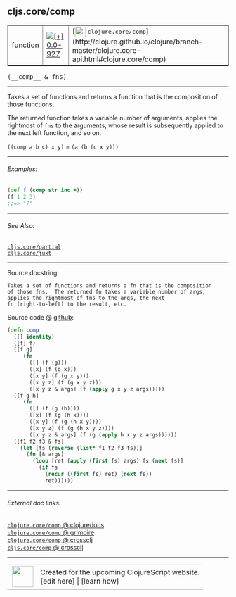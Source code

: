 ## cljs.core/comp



 <table border="1">
<tr>
<td>function</td>
<td><a href="https://github.com/cljsinfo/cljs-api-docs/tree/0.0-927"><img valign="middle" alt="[+] 0.0-927" title="Added in 0.0-927" src="https://img.shields.io/badge/+-0.0--927-lightgrey.svg"></a> </td>
<td>
[<img height="24px" valign="middle" src="http://i.imgur.com/1GjPKvB.png"> <samp>clojure.core/comp</samp>](http://clojure.github.io/clojure/branch-master/clojure.core-api.html#clojure.core/comp)
</td>
</tr>
</table>


 <samp>
(__comp__ & fns)<br>
</samp>

---

Takes a set of functions and returns a function that is the composition
of those functions.

The returned function takes a variable number of arguments, applies the
rightmost of `fns` to the arguments, whose result is subsequently applied to
the next left function, and so on.

`((comp a b c) x y)` = `(a (b (c x y)))`



---

###### Examples:

```clj
(def f (comp str inc +))
(f 1 2 3)
;;=> "7"
```



---

###### See Also:

[`cljs.core/partial`](../cljs.core/partial.md)<br>
[`cljs.core/juxt`](../cljs.core/juxt.md)<br>

---


Source docstring:

```
Takes a set of functions and returns a fn that is the composition
of those fns.  The returned fn takes a variable number of args,
applies the rightmost of fns to the args, the next
fn (right-to-left) to the result, etc.
```


Source code @ [github](https://github.com/clojure/clojurescript/blob/r1011/src/cljs/cljs/core.cljs#L1500-L1527):

```clj
(defn comp
  ([] identity)
  ([f] f)
  ([f g]
     (fn
       ([] (f (g)))
       ([x] (f (g x)))
       ([x y] (f (g x y)))
       ([x y z] (f (g x y z)))
       ([x y z & args] (f (apply g x y z args)))))
  ([f g h]
     (fn
       ([] (f (g (h))))
       ([x] (f (g (h x))))
       ([x y] (f (g (h x y))))
       ([x y z] (f (g (h x y z))))
       ([x y z & args] (f (g (apply h x y z args))))))
  ([f1 f2 f3 & fs]
    (let [fs (reverse (list* f1 f2 f3 fs))]
      (fn [& args]
        (loop [ret (apply (first fs) args) fs (next fs)]
          (if fs
            (recur ((first fs) ret) (next fs))
            ret))))))
```

<!--
Repo - tag - source tree - lines:

 <pre>
clojurescript @ r1011
└── src
    └── cljs
        └── cljs
            └── <ins>[core.cljs:1500-1527](https://github.com/clojure/clojurescript/blob/r1011/src/cljs/cljs/core.cljs#L1500-L1527)</ins>
</pre>

-->

---



###### External doc links:

[`clojure.core/comp` @ clojuredocs](http://clojuredocs.org/clojure.core/comp)<br>
[`clojure.core/comp` @ grimoire](http://conj.io/store/v1/org.clojure/clojure/1.7.0-beta3/clj/clojure.core/comp/)<br>
[`clojure.core/comp` @ crossclj](http://crossclj.info/fun/clojure.core/comp.html)<br>
[`cljs.core/comp` @ crossclj](http://crossclj.info/fun/cljs.core.cljs/comp.html)<br>

---

 <table>
<tr><td>
<img valign="middle" align="right" width="48px" src="http://i.imgur.com/Hi20huC.png">
</td><td>
Created for the upcoming ClojureScript website.<br>
[edit here] | [learn how]
</td></tr></table>

[edit here]:https://github.com/cljsinfo/cljs-api-docs/blob/master/cljsdoc/cljs.core/comp.cljsdoc
[learn how]:https://github.com/cljsinfo/cljs-api-docs/wiki/cljsdoc-files

<!--

This information was too distracting to show to readers, but I'll leave it
commented here since it is helpful to:

- pretty-print the data used to generate this document
- and show how to retrieve that data



The API data for this symbol:

```clj
{:description "Takes a set of functions and returns a function that is the composition\nof those functions.\n\nThe returned function takes a variable number of arguments, applies the\nrightmost of `fns` to the arguments, whose result is subsequently applied to\nthe next left function, and so on.\n\n`((comp a b c) x y)` = `(a (b (c x y)))`",
 :ns "cljs.core",
 :name "comp",
 :signature ["[& fns]"],
 :history [["+" "0.0-927"]],
 :type "function",
 :related ["cljs.core/partial" "cljs.core/juxt"],
 :full-name-encode "cljs.core/comp",
 :source {:code "(defn comp\n  ([] identity)\n  ([f] f)\n  ([f g]\n     (fn\n       ([] (f (g)))\n       ([x] (f (g x)))\n       ([x y] (f (g x y)))\n       ([x y z] (f (g x y z)))\n       ([x y z & args] (f (apply g x y z args)))))\n  ([f g h]\n     (fn\n       ([] (f (g (h))))\n       ([x] (f (g (h x))))\n       ([x y] (f (g (h x y))))\n       ([x y z] (f (g (h x y z))))\n       ([x y z & args] (f (g (apply h x y z args))))))\n  ([f1 f2 f3 & fs]\n    (let [fs (reverse (list* f1 f2 f3 fs))]\n      (fn [& args]\n        (loop [ret (apply (first fs) args) fs (next fs)]\n          (if fs\n            (recur ((first fs) ret) (next fs))\n            ret))))))",
          :title "Source code",
          :repo "clojurescript",
          :tag "r1011",
          :filename "src/cljs/cljs/core.cljs",
          :lines [1500 1527]},
 :examples [{:id "5d3250",
             :content "```clj\n(def f (comp str inc +))\n(f 1 2 3)\n;;=> \"7\"\n```"}],
 :full-name "cljs.core/comp",
 :clj-symbol "clojure.core/comp",
 :docstring "Takes a set of functions and returns a fn that is the composition\nof those fns.  The returned fn takes a variable number of args,\napplies the rightmost of fns to the args, the next\nfn (right-to-left) to the result, etc."}

```

Retrieve the API data for this symbol:

```clj
;; from Clojure REPL
(require '[clojure.edn :as edn])
(-> (slurp "https://raw.githubusercontent.com/cljsinfo/cljs-api-docs/catalog/cljs-api.edn")
    (edn/read-string)
    (get-in [:symbols "cljs.core/comp"]))
```

-->

